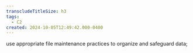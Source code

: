 ```yaml
---
transcludeTitleSize: h3
tags:
  - C2
created: 2024-10-05T12:49:42.000-0400
---
```

use appropriate file maintenance practices to organize and safeguard data;